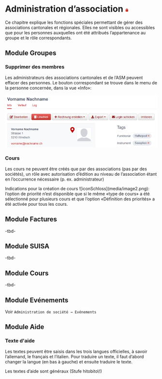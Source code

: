 # Administration d’association ![iconSchloss](media/image2.png)

Ce chapitre explique les fonctions spéciales permettant de gérer des associations cantonales et régionales. Elles ne sont visibles ou accessibles que pour les personnes auxquelles ont été attribués l’appartenance au groupe et le rôle correspondants.

## Module Groupes

### Supprimer des membres

Les administrateurs des associations cantonales et de l’ASM peuvent effacer des personnes. Le bouton correspondant se trouve dans le menu de la personne concernée, dans la vue «Info»:

![image](media/image22.png)

### Cours

Les cours ne peuvent être créés que par des associations (pas par des sociétés), un rôle avec autorisation d’édition au niveau de l’association étant en l’occurrence nécessaire (p. ex. administrateur)

<div class="tip">Indications pour la création de cours ![iconSchloss](media/image2.png): l’option de priorité n’est disponible que si le même «type de cours» a été sélectionné pour plusieurs cours et que l’option «Définition des priorités» a été activée pour tous les cours.</div>

## Module Factures

-tbd-

## Module SUISA

-tbd-

## Module Cours

-tbd-

## Module Evénements

Voir `Administration de société → Evénements`

## Module Aide

### Texte d'aide

Les textes peuvent être saisis dans les trois langues officielles, à savoir l’allemand, le français et l’italien. Pour traduire un texte, il faut d’abord changer la langue (en bas à gauche) et ensuite traduire le texte.

<div class="attention">Les textes d’aide sont généraux (Stufe hitobito\!)</div>

